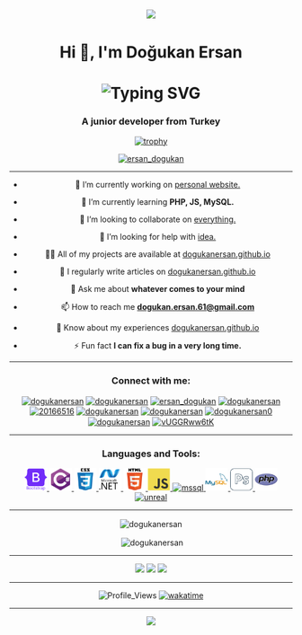 <div align="center">
  <h3 align="center">
    
  [![](https://capsule-render.vercel.app/api?type=waving&color=gradient&height=100&section=header)](https://github.com/DogukanErsan)
  
  <h1 align="center">Hi 👋, I'm Doğukan Ersan</h1>
  <h1 align="center" href="https://github.com/DogukanErsan"><img src="https://readme-typing-svg.herokuapp.com?font=Rubik&duration=3000&pause=1000&random=false&width=435&separator=%3C&lines=Hi!+Welcome+To+My+GitHub+Page!%3CMy+name+is+Do%C4%9Fukan+Ersan%3CI'm+Junior+Developer%3CMy+%C4%B0nterests;%3CWeb+Dev.%3C.Net+Dev.%3CGame+Dev.%3CMobile+Dev." alt="Typing SVG"/> </h1>
  <h3 align="center">A junior developer from Turkey</h3>

  [![trophy](https://github-profile-trophy.vercel.app/?username=dogukanersan&theme=onedark)](https://github.com/DogukanErsan)
    
  <p align="center"> <a href="https://twitter.com/ersan_dogukan" target="_blank"><img src="https://img.shields.io/twitter/follow/ersan_dogukan?logo=twitter&style=for-the-badge" alt="ersan_dogukan" /></a> </p>
  
  ---
  
  - 🔭 I’m currently working on [personal website.](https://dogukanersan.github.io)
  
  - 🌱 I’m currently learning **PHP, JS, MySQL.**
  
  - 👯 I’m looking to collaborate on [everything.](https://dogukanersan.github.io)
  
  - 🤝 I’m looking for help with [idea.](https://dogukanersan.github.io)
  
  - 👨‍💻 All of my projects are available at [dogukanersan.github.io](https://dogukanersan.github.io)
  
  - 📝 I regularly write articles on [dogukanersan.github.io](https://dogukanersan.github.io)
  
  - 💬 Ask me about **whatever comes to your mind**
  
  - 📫 How to reach me **dogukan.ersan.61@gmail.com**
  
  - 📄 Know about my experiences [dogukanersan.github.io](https://dogukanersan.github.io)
  
  - ⚡ Fun fact **I can fix a bug in a very long time.**
  
  ---
  
  <h3 align="center">Connect with me:</h3>
  <p align="center">
  <a href="https://codepen.io/dogukanersan" target="blank"><img align="center" src="https://raw.githubusercontent.com/rahuldkjain/github-profile-readme-generator/master/src/images/icons/Social/codepen.svg" alt="dogukanersan" height="30" width="40" /></a>
  <a href="https://dev.to/dogukanersan" target="blank"><img align="center" src="https://raw.githubusercontent.com/rahuldkjain/github-profile-readme-generator/master/src/images/icons/Social/devto.svg" alt="dogukanersan" height="30" width="40" /></a>
  <a href="https://twitter.com/ersan_dogukan" target="blank"><img align="center" src="https://raw.githubusercontent.com/rahuldkjain/github-profile-readme-generator/master/src/images/icons/Social/twitter.svg" alt="ersan_dogukan" height="30" width="40" /></a>
  <a href="https://linkedin.com/in/dogukanersan" target="blank"><img align="center" src="https://raw.githubusercontent.com/rahuldkjain/github-profile-readme-generator/master/src/images/icons/Social/linked-in-alt.svg" alt="dogukanersan" height="30" width="40" /></a>
  <a href="https://stackoverflow.com/users/20166516" target="blank"><img align="center" src="https://raw.githubusercontent.com/rahuldkjain/github-profile-readme-generator/master/src/images/icons/Social/stack-overflow.svg" alt="20166516" height="30" width="40" /></a>
  <a href="https://codesandbox.com/dogukanersan" target="blank"><img align="center" src="https://raw.githubusercontent.com/rahuldkjain/github-profile-readme-generator/master/src/images/icons/Social/codesandbox.svg" alt="dogukanersan" height="30" width="40" /></a>
  <a href="https://fb.com/dogukanersan" target="blank"><img align="center" src="https://raw.githubusercontent.com/rahuldkjain/github-profile-readme-generator/master/src/images/icons/Social/facebook.svg" alt="dogukanersan" height="30" width="40" /></a>
  <a href="https://instagram.com/dogukanersan0" target="blank"><img align="center" src="https://raw.githubusercontent.com/rahuldkjain/github-profile-readme-generator/master/src/images/icons/Social/instagram.svg" alt="dogukanersan0" height="30" width="40" /></a>
  <a href="https://www.youtube.com/c/dogukanersan" target="blank"><img align="center" src="https://raw.githubusercontent.com/rahuldkjain/github-profile-readme-generator/master/src/images/icons/Social/youtube.svg" alt="dogukanersan" height="30" width="40" /></a>
  <a href="https://discord.gg/vUGGRww6tK" target="blank"><img align="center" src="https://raw.githubusercontent.com/rahuldkjain/github-profile-readme-generator/master/src/images/icons/Social/discord.svg" alt="vUGGRww6tK" height="30" width="40" /></a>
  </p>
  
  ---
  
  <h3 align="center">Languages and Tools:</h3>
  <p align="center"> <a href="https://getbootstrap.com" target="_blank" rel="noreferrer"> <img src="https://raw.githubusercontent.com/devicons/devicon/master/icons/bootstrap/bootstrap-plain-wordmark.svg" alt="bootstrap" width="40" height="40"/> </a> <a href="https://www.w3schools.com/cs/" target="_blank" rel="noreferrer"> <img src="https://raw.githubusercontent.com/devicons/devicon/master/icons/csharp/csharp-original.svg" alt="csharp" width="40" height="40"/> </a> <a href="https://www.w3schools.com/css/" target="_blank" rel="noreferrer"> <img src="https://raw.githubusercontent.com/devicons/devicon/master/icons/css3/css3-original-wordmark.svg" alt="css3" width="40" height="40"/> </a> <a href="https://dotnet.microsoft.com/" target="_blank" rel="noreferrer"> <img src="https://raw.githubusercontent.com/devicons/devicon/master/icons/dot-net/dot-net-original-wordmark.svg" alt="dotnet" width="40" height="40"/> </a> <a href="https://www.w3.org/html/" target="_blank" rel="noreferrer"> <img src="https://raw.githubusercontent.com/devicons/devicon/master/icons/html5/html5-original-wordmark.svg" alt="html5" width="40" height="40"/> </a> <a href="https://developer.mozilla.org/en-US/docs/Web/JavaScript" target="_blank" rel="noreferrer"> <img src="https://raw.githubusercontent.com/devicons/devicon/master/icons/javascript/javascript-original.svg" alt="javascript" width="40" height="40"/> </a> <a href="https://www.microsoft.com/en-us/sql-server" target="_blank" rel="noreferrer"> <img src="https://www.svgrepo.com/show/303229/microsoft-sql-server-logo.svg" alt="mssql" width="40" height="40"/> </a> <a href="https://www.mysql.com/" target="_blank" rel="noreferrer"> <img src="https://raw.githubusercontent.com/devicons/devicon/master/icons/mysql/mysql-original-wordmark.svg" alt="mysql" width="40" height="40"/> </a> <a href="https://www.photoshop.com/en" target="_blank" rel="noreferrer"> <img src="https://raw.githubusercontent.com/devicons/devicon/master/icons/photoshop/photoshop-line.svg" alt="photoshop" width="40" height="40"/> </a> <a href="https://www.php.net" target="_blank" rel="noreferrer"> <img src="https://raw.githubusercontent.com/devicons/devicon/master/icons/php/php-original.svg" alt="php" width="40" height="40"/> </a> <a href="https://unrealengine.com/" target="_blank" rel="noreferrer"> <img src="https://raw.githubusercontent.com/kenangundogan/fontisto/036b7eca71aab1bef8e6a0518f7329f13ed62f6b/icons/svg/brand/unreal-engine.svg" alt="unreal" width="40" height="40"/> </a> </p>
    
  ---
  
  <p><img align="center" src="https://github-readme-stats.vercel.app/api/top-langs?username=dogukanersan&show_icons=true&locale=en&layout=compact" alt="dogukanersan" /></p>
  
  <p>&nbsp;<img align="center" src="https://github-readme-stats.vercel.app/api?username=dogukanersan&show_icons=true&locale=en" alt="dogukanersan" /></p>
  
  
  ---
  
  ![](https://forthebadge.com/images/badges/built-with-love.png)
  ![](http://ForTheBadge.com/images/badges/built-by-developers.svg)
  ![](https://forthebadge.com/images/badges/made-with-html_css.png)
  
  ---
  
  ![Profile_Views](https://komarev.com/ghpvc/?username=DogukanErsan&style=for-the-badge&color=4e0727) 
  [![wakatime](https://wakatime.com/badge/user/9fd6014a-861e-4a9e-85d8-50e21341e5a1.svg/?style=for-the-badge)](https://wakatime.com/@dogukanersan)
  
  ---
    
  [![](https://capsule-render.vercel.app/api?type=waving&color=gradient&height=100&section=footer)](https://github.com/DogukanErsan)

</div>
